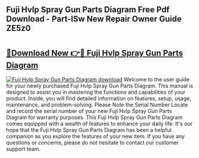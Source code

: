 ## Fuji Hvlp Spray Gun Parts Diagram Free Pdf Download - Part-ISw New Repair Owner Guide ZE5z0

# <h2><a href="http://dfk34d.blite.top/?on=Fuji+Hvlp+Spray+Gun+Parts+Diagram">🔗Download New 👉🔴 Fuji Hvlp Spray Gun Parts Diagram</a></h2>

[![Fuji Hvlp Spray Gun Parts Diagram download](https://i.imgur.com/lujVjoI.png)](http://dfk34d.blite.top/?on=Fuji+Hvlp+Spray+Gun+Parts+Diagram)
Welcome to the user guide for your newly purchased Fuji Hvlp Spray Gun Parts Diagram. This manual is designed to assist you in mastering the functions and capabilities of your product. Inside, you will find detailed information on features, setup, usage, maintenance, and problem-solving. Please Note the Serial Number Locate and record the serial number of your new Fuji Hvlp Spray Gun Parts Diagram for warranty purposes. This Fuji Hvlp Spray Gun Parts Diagram comes equipped with a wealth of features to enhance your daily life. It's our hope that the Fuji Hvlp Spray Gun Parts Diagram has been a helpful companion as you explore the features of your new item. If you have any questions or concerns, please do not hesitate to contact our customer support team.

